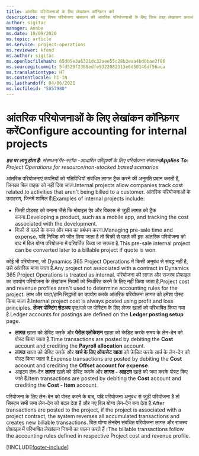 ```yaml
---
title: आंतरिक परियोजनाओं के लिए लेखांकन कॉन्फ़िगर करें
description: यह विषय परियोजना संचालन की आंतरिक परियोजनाओं के लिए किस तरह लेखांकन प्रथाओं को तैयार किया जाए, पर जानकारी प्रदान करता है.
author: sigitac
manager: Annbe
ms.date: 10/09/2020
ms.topic: article
ms.service: project-operations
ms.reviewer: kfend
ms.author: sigitac
ms.openlocfilehash: 65d05e3a6321dc32aee55c28b3eaa4bd0bae2f86
ms.sourcegitcommit: 5fd529f2308edfe9322082313e6d50146df56aca
ms.translationtype: HT
ms.contentlocale: hi-IN
ms.lasthandoff: 04/06/2021
ms.locfileid: "5857980"
---
```

# <a name="configure-accounting-for-internal-projects"></a><span data-ttu-id="8a0c6-103">आंतरिक परियोजनाओं के लिए लेखांकन कॉन्फ़िगर करें</span><span class="sxs-lookup"><span data-stu-id="8a0c6-103">Configure accounting for internal projects</span></span>

<span data-ttu-id="8a0c6-104">_**इस पर लागू होता है:** संसाधन/गैर-स्टॉक -आधारित परिदृश्यों के लिए परियोजना संचालन_</span><span class="sxs-lookup"><span data-stu-id="8a0c6-104">_**Applies To:** Project Operations for resource/non-stocked based scenarios_</span></span>

<span data-ttu-id="8a0c6-105">आंतरिक परियोजनाएं कंपनियों को गतिविधियों संबंधित लागत ट्रैक करने की अनुमति प्रदान करती हैं, जिनका बिल ग्राहक को नहीं दिया जाता.</span><span class="sxs-lookup"><span data-stu-id="8a0c6-105">Internal projects allow companies track cost related to activities that aren't being billed to a customer.</span></span> <span data-ttu-id="8a0c6-106">आंतरिक परियोजनाओं के उदाहरण, जिनमें शामिल हैं:</span><span class="sxs-lookup"><span data-stu-id="8a0c6-106">Examples of internal projects include:</span></span>

- <span data-ttu-id="8a0c6-107">किसी प्रोडक्ट को बनाना जैसे कि मोबाइल ऐप और विकास से जुड़ी लागत को ट्रैक करना.</span><span class="sxs-lookup"><span data-stu-id="8a0c6-107">Developing a product, such as a mobile app, and tracking the cost associated with the development.</span></span>
- <span data-ttu-id="8a0c6-108">बिक्री से पहले के समय और व्यय का प्रबंधन करना.</span><span class="sxs-lookup"><span data-stu-id="8a0c6-108">Managing pre-sale time and expense.</span></span> <span data-ttu-id="8a0c6-109">यदि निविदा को जीत लिया जाता है तो बिक्री से पहले की इस आंतरिक परियोजना को बाद में बिल योग्य परियोजना में परिवर्तित किया जा सकता है.</span><span class="sxs-lookup"><span data-stu-id="8a0c6-109">This pre-sale internal project can be converted later to a billable project if quote is won.</span></span>

<span data-ttu-id="8a0c6-110">कोई भी परियोजना, जो Dynamics 365 Project Operations में किसी अनुबंध से संबद्ध नहीं है, उसे आंतरिक माना जाता है.</span><span class="sxs-lookup"><span data-stu-id="8a0c6-110">Any project not associated with a contract in Dynamics 365 Project Operations is treated as internal.</span></span> <span data-ttu-id="8a0c6-111">परियोजना की लागत और राजस्व प्रोफाइल का उपयोग परियोजना के लेखांकन नियमों को निर्धारित करने के लिए नहीं किया जाता है.</span><span class="sxs-lookup"><span data-stu-id="8a0c6-111">Project cost and revenue profiles aren't used to determine accounting rules for the project.</span></span> <span data-ttu-id="8a0c6-112">लाभ और घाटा/हानि सिद्धांतों का उपयोग करके आंतरिक परियोजना लागत को हमेशा पोस्ट किया जाता है.</span><span class="sxs-lookup"><span data-stu-id="8a0c6-112">Internal project cost is always posted using profit and loss principles.</span></span> <span data-ttu-id="8a0c6-113">**लेजर पोस्टिंग सेटअप** पृष्ठ/पन्ने पर पोस्टिंग के लिए लेजर खातों को परिभाषित किया गया है.</span><span class="sxs-lookup"><span data-stu-id="8a0c6-113">Ledger accounts for postings are defined on the **Ledger posting setup** page.</span></span>

- <span data-ttu-id="8a0c6-114">**लागत** खाता को डेबिट करके और **पेरोल एलोकेशन** खाता को क्रेडिट करके समय के लेन-देन को पोस्ट किया जाता है.</span><span class="sxs-lookup"><span data-stu-id="8a0c6-114">Time transactions are posted by debiting the **Cost** account and crediting the **Payroll allocation** account.</span></span>
- <span data-ttu-id="8a0c6-115">**लागत** खाता को डेबिट करके और **खर्च के लिए ऑफसेट खाता** को क्रेडिट करके खर्च के लेन-देन को पोस्ट किया जाता है.</span><span class="sxs-lookup"><span data-stu-id="8a0c6-115">Expense transactions are posted by debiting the **Cost** account and crediting the **Offset account for expense**.</span></span>
- <span data-ttu-id="8a0c6-116">आइटम लेन-देन **लागत** खाते को डेबिट करके और **लागत - आइटम** खाते को जमा करके पोस्ट किए जाते हैं.</span><span class="sxs-lookup"><span data-stu-id="8a0c6-116">Item transactions are posted by debiting the **Cost** account and crediting the **Cost - Item** account.</span></span>

<span data-ttu-id="8a0c6-117">परियोजना के लिए लेन-देन को पोस्ट करने के बाद, यदि परियोजना अनुबंध से जुड़ी परियोजना है तो सिस्टम सभी जमा लेन-देन को बदल देता है और नए बिल योग्य लेन-देन बना देता है.</span><span class="sxs-lookup"><span data-stu-id="8a0c6-117">After transactions are posted to the project, if the project is associated with a project contract, the system reverses all accumulated transactions and creates new billable transactions.</span></span> <span data-ttu-id="8a0c6-118">बिल योग्य लेनदेन संबंधित परियोजना लागत और राजस्व प्रोफ़ाइल में परिभाषित लेखांकन नियमों का पालन करते हैं।</span><span class="sxs-lookup"><span data-stu-id="8a0c6-118">The billable transactions follow the accounting rules defined in respective Project cost and revenue profile.</span></span>




[!INCLUDE[footer-include](../includes/footer-banner.md)]
